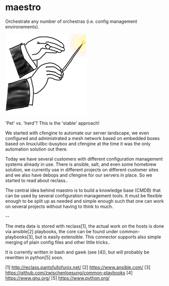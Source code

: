 # maestro
Orchestrate any number of orchestras (i.e. config management environements).

![Maestro Logo](maestro.png "A thumbsketch of what this is all about..")

'Pet' vs. 'herd'? This is the 'stable' approach!

We started with cfengine to automate our server landscape,
we even configured and administrated a mesh network based on
embedded boxes based on linux/ulibc-busybox and cfengine
at the time it was the only automation solution
out there.

Today we have several customers with different configuration
management systems already in use. There is ansible, salt, and
even some homebrew solution, we currently use in different
projects on different customer sites and we also have debops
and cfengine for our servers in place. So we started to read
about reclass..

The central idea behind maestro is to build a knowledge
base (CMDB) that can be used by several configuration management
tools. It must be flexible enough to be split up as needed
and simple enough such that one can work on several projects
without having to think to much.

--

The meta data is stored with reclass[1], the actual work on the
hosts is done via ansible[2] playbooks, the core can be found
under common-playbooks[3], but is easily extensible. This connector
supports also simple merging of plain config files and other little
tricks..

It is currently written in bash and gawk (see [4]), but will probably
be rewritten in python[5] soon.

 [1] http://reclass.pantsfullofunix.net/
 [2] https://www.ansible.com/
 [3] https://github.com/zwischenloesung/common-playbooks
 [4] https://www.gnu.org/
 [5] https://www.python.org/
